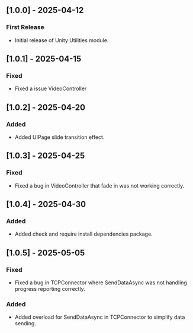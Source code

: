 ## [1.0.0] - 2025-04-12
### First Release
- Initial release of Unity Utilities module.

## [1.0.1] - 2025-04-15
### Fixed
- Fixed a issue VideoController

## [1.0.2] - 2025-04-20
### Added
- Added UIPage slide transition effect.

## [1.0.3] - 2025-04-25
### Fixed
- Fixed a bug in VideoController that fade in was not working correctly.

## [1.0.4] - 2025-04-30
### Added
- Added check and require install dependencies package.

## [1.0.5] - 2025-05-05
### Fixed
- Fixed a bug in TCPConnector where SendDataAsync was not handling progress reporting correctly.
### Added
- Added overload for SendDataAsync in TCPConnector to simplify data sending.
